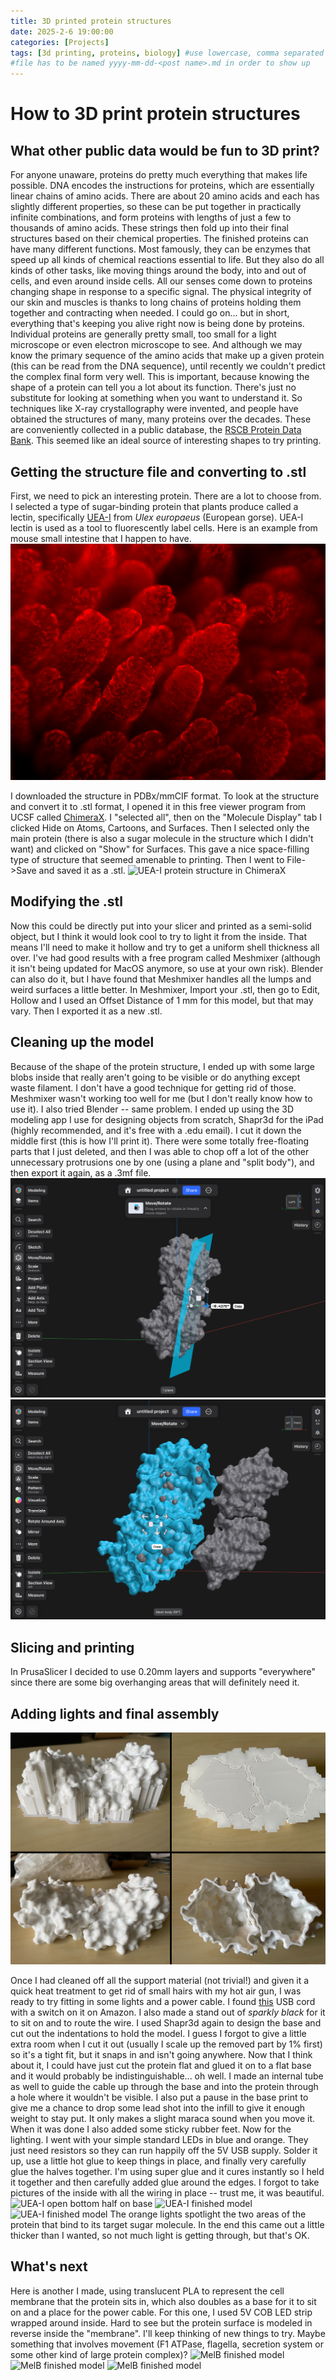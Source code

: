 ```yaml
---
title: 3D printed protein structures
date: 2025-2-6 19:00:00
categories: [Projects]
tags: [3d printing, proteins, biology] #use lowercase, comma separated
#file has to be named yyyy-mm-dd-<post name>.md in order to show up
---
```

# How to 3D print protein structures

## What other public data would be fun to 3D print?

For anyone unaware, proteins do pretty much everything that makes life possible. DNA encodes the instructions for proteins, which are essentially linear chains of amino acids. There are about 20 amino acids and each has slightly different properties, so these can be put together in practically infinite combinations, and form proteins with lengths of just a few to thousands of amino acids. These strings then fold up into their final structures based on their chemical properties. The finished proteins can have many different functions. Most famously, they can be enzymes that speed up all kinds of chemical reactions essential to life. But they also do all kinds of other tasks, like moving things around the body, into and out of cells, and even around inside cells. All our senses come down to proteins changing shape in response to a specific signal. The physical integrity of our skin and muscles is thanks to long chains of proteins holding them together and contracting when needed. I could go on... but in short, everything that's keeping you alive right now is being done by proteins. Individual proteins are generally pretty small, too small for a light microscope or even electron microscope to see. And although we may know the primary sequence of the amino acids that make up a given protein (this can be read from the DNA sequence), until recently we couldn't predict the complex final form very well. This is important, because knowing the shape of a protein can tell you a lot about its function. There's just no substitute for looking at something when you want to understand it. So techniques like X-ray crystallography were invented, and people have obtained the structures of many, many proteins over the decades. These are conveniently collected in a public database, the [RSCB Protein Data Bank](https://www.rcsb.org/pages/about-us/index). This seemed like an ideal source of interesting shapes to try printing. 

## Getting the structure file and converting to .stl
First, we need to pick an interesting protein. There are a lot to choose from. I selected a type of sugar-binding protein that plants produce called a lectin, specifically [UEA-I](https://www.rcsb.org/structure/1JXN) from *Ulex europaeus* (European gorse). UEA-I lectin is used as a tool to fluorescently label cells. Here is an example from mouse small intestine that I happen to have.
![UEA-I staining in the mouse small intestine](/myfiles/uea-1_staining.png)

I downloaded the structure in PDBx/mmCIF format. To look at the structure and convert it to .stl format, I opened it in this free viewer program from UCSF called [ChimeraX](https://www.rbvi.ucsf.edu/chimerax/). I "selected all", then on the "Molecule Display" tab I clicked Hide on Atoms, Cartoons, and Surfaces. Then I selected only the main protein (there is also a sugar molecule in the structure which I didn't want) and clicked on "Show" for Surfaces. This gave a nice space-filling type of structure that seemed amenable to printing. Then I went to File->Save and saved it as a .stl.
![UEA-I protein structure in ChimeraX](/myfiles/uea_rotate.gif)

## Modifying the .stl
Now this could be directly put into your slicer and printed as a semi-solid object, but I think it would look cool to try to light it from the inside. That means I'll need to make it hollow and try to get a uniform shell thickness all over. I've had good results with a free program called Meshmixer (although it isn't being updated for MacOS anymore, so use at your own risk). Blender can also do it, but I have found that Meshmixer handles all the lumps and weird surfaces a little better. In Meshmixer, Import your .stl, then go to Edit, Hollow and I used an Offset Distance of 1 mm for this model, but that may vary. Then I exported it as a new .stl.

## Cleaning up the model
Because of the shape of the protein structure, I ended up with some large blobs inside that really aren't going to be visible or do anything except waste filament. I don't have a good technique for getting rid of those. Meshmixer wasn't working too well for me (but I don't really know how to use it). I also tried Blender -- same problem. I ended up using the 3D modeling app I use for designing objects from scratch, Shapr3d for the iPad (highly recommended, and it's free with a .edu email). I cut it down the middle first (this is how I'll print it). There were some totally free-floating parts that I just deleted, and then I was able to chop off a lot of the other unnecessary protrusions one by one (using a plane and "split body"), and then export it again, as a .3mf file.
![UEA-I model in Shapr3D](/myfiles/uea-1_shapr3d_2.png)
![UEA-I model in Shapr3D](/myfiles/uea-1_shapr3d.png)

## Slicing and printing
In PrusaSlicer I decided to use 0.20mm layers and supports "everywhere" since there are some big overhanging areas that will definitely need it.

## Adding lights and final assembly
![UEA-I print before and after cleanup](/myfiles/uea-1_before_and_after_cleanup.png)

Once I had cleaned off all the support material (not trivial!) and given it a quick heat treatment to get rid of small hairs with my hot air gun, I was ready to try fitting in some lights and a power cable. I found [this](https://a.co/d/5RIWmkG) USB cord with a switch on it on Amazon. I also made a stand out of *sparkly black* for it to sit on and to route the wire. I used Shapr3d again to design the base and cut out the indentations to hold the model. I guess I forgot to give a little extra room when I cut it out (usually I scale up the removed part by 1% first) so it's a tight fit, but it snaps in and isn't going anywhere. Now that I think about it, I could have just cut the protein flat and glued it on to a flat base and it would probably be indistinguishable... oh well. I made an internal tube as well to guide the cable up through the base and into the protein through a hole where it wouldn't be visible. I also put a pause in the base print to give me a chance to drop some lead shot into the infill to give it enough weight to stay put. It only makes a slight maraca sound when you move it. When it was done I also added some sticky rubber feet. Now for the lighting. I went with your simple standard LEDs in blue and orange. They just need resistors so they can run happily off the 5V USB supply. Solder it up, use a little hot glue to keep things in place, and finally very carefully glue the halves together. I'm using super glue and it cures instantly so I held it together and then carefully added glue around the edges. I forgot to take pictures of the inside with all the wiring in place -- trust me, it was beautiful.
![UEA-I open bottom half on base](/myfiles/uea-1_base_and_bottom.png)
![UEA-I finished model](/myfiles/IMG_1128.png)
![UEA-I finished model](/myfiles/IMG_1129.png)
The orange lights spotlight the two areas of the protein that bind to its target sugar molecule. In the end this came out a little thicker than I wanted, so not much light is getting through, but that's OK.

## What's next
Here is another I made, using translucent PLA to represent the cell membrane that the protein sits in, which also doubles as a base for it to sit on and a place for the power cable. For this one, I used 5V COB LED strip wrapped around inside. Hard to see but the protein surface is modeled in reverse inside the "membrane". I'll keep thinking of new things to try. Maybe something that involves movement (F1 ATPase, flagella, secretion system or some other kind of large protein complex)?
![MelB finished model](/myfiles/IMG_1130.png)
![MelB finished model](/myfiles/IMG_1131.png)
![MelB finished model](/myfiles/IMG_1132.png)


